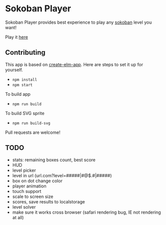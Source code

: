 # Sokoban Player

Sokoban Player provides best experience to play any [sokoban](https://en.wikipedia.org/wiki/Sokoban) level you want!

Play it [here](https://sokoban-player.netlify.com/)

## Contributing

This app is based on [create-elm-app](https://github.com/halfzebra/create-elm-app).
Here are steps to set it up for yourself.

- `npm install`
- `npm start`

To build app

- `npm run build`

To build SVG sprite

- `npm run build-svg`

Pull requests are welcome!

## TODO

- stats: remaining boxes count, best score
- HUD
- level picker
- level in url (url.com?level=#####|#@$.#|#####)
- box on dot change color
- player animation
- touch support
- scale to screen size
- scores, save results to localstorage
- level solver
- make sure it works cross browser (safari rendering bug, IE not rendering at all)
